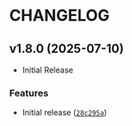 # CHANGELOG

<!-- version list -->

## v1.8.0 (2025-07-10)

- Initial Release

### Features

- Initial release
  ([`28c295a`](https://github.com/intel/mfd-mount/commit/28c295a2f5c3b1e8e37489dcb97f1d055d661e36))


